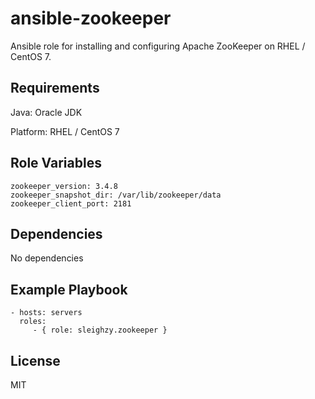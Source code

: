 # ansible-zookeeper

Ansible role for installing and configuring Apache ZooKeeper on RHEL / CentOS 7.

## Requirements

Java: Oracle JDK

Platform: RHEL / CentOS 7

## Role Variables

    zookeeper_version: 3.4.8
    zookeeper_snapshot_dir: /var/lib/zookeeper/data
    zookeeper_client_port: 2181

## Dependencies

No dependencies

## Example Playbook

    - hosts: servers
      roles:
         - { role: sleighzy.zookeeper }

## License

MIT
